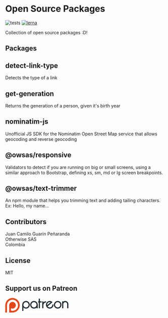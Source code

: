 # Open Source Packages
![tests](https://travis-ci.com/owsas/opensource.svg?branch=master)
[![lerna](https://img.shields.io/badge/maintained%20with-lerna-cc00ff.svg)](https://lerna.js.org/)


Collection of open source packages :D!

## Packages

## detect-link-type
Detects the type of a link

## get-generation  
Returns the generation of a person, given it's birth year

## nominatim-js
Unofficial JS SDK for the Nominatim Open Street Map service that allows geocoding and reverse geocoding

## @owsas/responsive
Validators to detect if you are running on big or small screens, using a similar approach to Bootstrap, defining xs, sm, md or lg screen breakpoints.

## @owsas/text-trimmer
An npm module that helps you trimming text and adding tailing characters. Ex: Hello, my name...


## Contributors
Juan Camilo Guarín Peñaranda  
Otherwise SAS   
Colombia  

## License
MIT

## Support us on Patreon
[![patreon](./repo/patreon.png)](https://patreon.com/owsas)